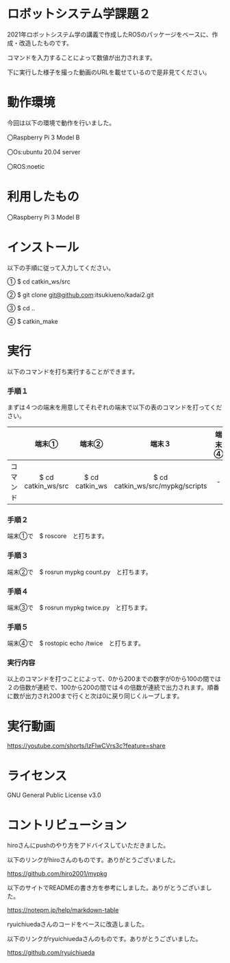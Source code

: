 # ロボットシステム学課題２
2021年ロボットシステム学の講義で作成したROSのパッケージをベースに、作成・改造したものです。

コマンドを入力することによって数値が出力されます。

下に実行した様子を撮った動画のURLを載せているので是非見てください。

# 動作環境
今回は以下の環境で動作を行いました。

〇Raspberry Pi 3 Model B

〇Os:ubuntu 20.04 server

〇ROS:noetic

# 利用したもの
〇Raspberry Pi 3 Model B

# インストール
以下の手順に従って入力してください。

① $ cd catkin_ws/src

② $ git clone git@github.com:itsukiueno/kadai2.git

③ $ cd ..

④ $ catkin_make


# 実行
以下のコマンドを打ち実行することができます。

### 手順１
まずは４つの端末を用意してそれぞれの端末で以下の表のコマンドを打ってください。

|  | 端末① | 端末② | 端末３ | 端末④ |
| :---: | :---: | :---: | :---: | :---: |
| コマンド | $ cd catkin_ws/src | $ cd catkin_ws | $ cd catkin_ws/src/mypkg/scripts | - |

### 手順２
端末①で　$ roscore　と打ちます。

### 手順３
端末②で　$ rosrun mypkg count.py　と打ちます。

### 手順４
端末③で　$ rosrun mypkg twice.py　と打ちます。

### 手順５
端末④で　$ rostopic echo /twice　と打ちます。

### 実行内容
以上のコマンドを打つことによって、0から200までの数字が0から100の間では２の倍数が連続で、100から200の間では４の倍数が連続で出力されます。順番に数が出力され200まで行くと次は0に戻り同じくループします。


# 実行動画
https://youtube.com/shorts/IzFIwCVrs3c?feature=share

# ライセンス
GNU General Public License v3.0


# コントリビューション
hiroさんにpushのやり方をアドバイスしていただきました。

以下のリンクがhiroさんのものです。ありがとうございました。

https://github.com/hiro2001/mypkg

以下のサイトでREADMEの書き方を参考にしました。ありがとうございました。

https://notepm.jp/help/markdown-table

ryuichiuedaさんのコードをベースに改造しました。

以下のリンクがryuichiuedaさんのものです。ありがとうございました。

https://github.com/ryuichiueda

